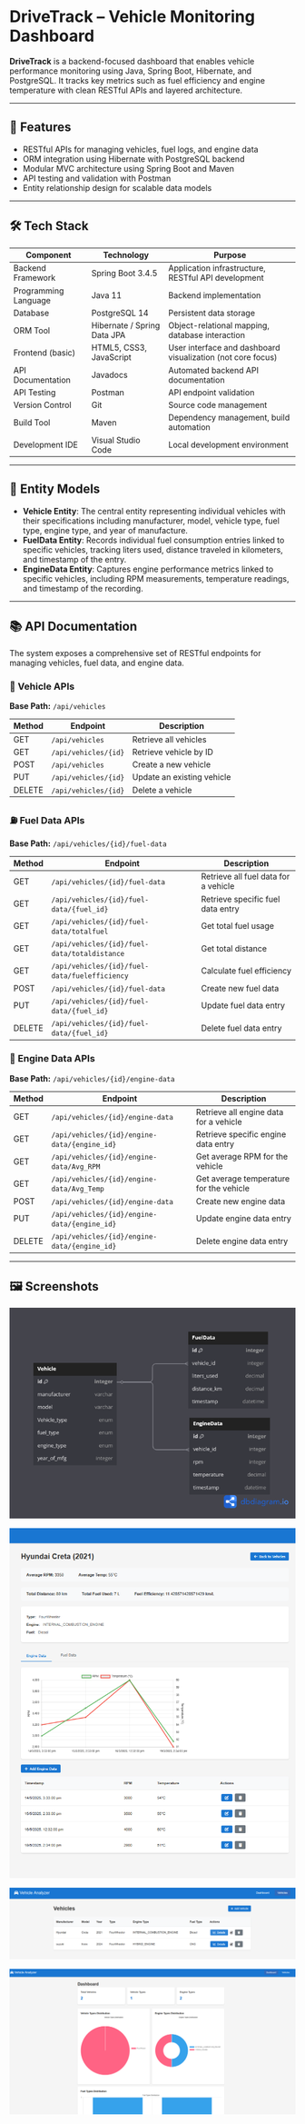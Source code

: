 # DriveTrack – Vehicle Monitoring Dashboard

**DriveTrack** is a backend-focused dashboard that enables vehicle performance monitoring using Java, Spring Boot, Hibernate, and PostgreSQL. It tracks key metrics such as fuel efficiency and engine temperature with clean RESTful APIs and layered architecture.

---

## 🚀 Features

- RESTful APIs for managing vehicles, fuel logs, and engine data
- ORM integration using Hibernate with PostgreSQL backend
- Modular MVC architecture using Spring Boot and Maven
- API testing and validation with Postman
- Entity relationship design for scalable data models

---

## 🛠️ Tech Stack

| **Component**  | **Technology**        | **Purpose**                                           |
| -------------------- | --------------------------- | ----------------------------------------------------------- |
| Backend Framework    | Spring Boot 3.4.5           | Application infrastructure, RESTful API development         |
| Programming Language | Java 11                     | Backend implementation                                      |
| Database             | PostgreSQL 14               | Persistent data storage                                     |
| ORM Tool             | Hibernate / Spring Data JPA | Object-relational mapping, database interaction             |
| Frontend (basic)     | HTML5, CSS3, JavaScript     | User interface and dashboard visualization (not core focus) |
| API Documentation    | Javadocs                    | Automated backend API documentation                         |
| API Testing          | Postman                     | API endpoint validation                                     |
| Version Control      | Git                         | Source code management                                      |
| Build Tool           | Maven                       | Dependency management, build automation                     |
| Development IDE      | Visual Studio Code          | Local development environment                               |

---

## 🧱 Entity Models

- **Vehicle Entity**: The central entity representing individual vehicles with their specifications including manufacturer, model, vehicle type, fuel type, engine type, and year of manufacture.
- **FuelData Entity**: Records individual fuel consumption entries linked to specific vehicles, tracking liters used, distance traveled in kilometers, and timestamp of the entry.
- **EngineData Entity**: Captures engine performance metrics linked to specific vehicles, including RPM measurements, temperature readings, and timestamp of the recording.

---

## 📚 API Documentation

The system exposes a comprehensive set of RESTful endpoints for managing vehicles, fuel data, and engine data.

### 🚗 Vehicle APIs

**Base Path:** `/api/vehicles`

| Method | Endpoint               | Description                |
| ------ | ---------------------- | -------------------------- |
| GET    | `/api/vehicles`      | Retrieve all vehicles      |
| GET    | `/api/vehicles/{id}` | Retrieve vehicle by ID     |
| POST   | `/api/vehicles`      | Create a new vehicle       |
| PUT    | `/api/vehicles/{id}` | Update an existing vehicle |
| DELETE | `/api/vehicles/{id}` | Delete a vehicle           |

### ⛽ Fuel Data APIs

**Base Path:** `/api/vehicles/{id}/fuel-data`

| Method | Endpoint                                        | Description                          |
| ------ | ----------------------------------------------- | ------------------------------------ |
| GET    | `/api/vehicles/{id}/fuel-data`                | Retrieve all fuel data for a vehicle |
| GET    | `/api/vehicles/{id}/fuel-data/{fuel_id}`      | Retrieve specific fuel data entry    |
| GET    | `/api/vehicles/{id}/fuel-data/totalfuel`      | Get total fuel usage                 |
| GET    | `/api/vehicles/{id}/fuel-data/totaldistance`  | Get total distance                   |
| GET    | `/api/vehicles/{id}/fuel-data/fuelefficiency` | Calculate fuel efficiency            |
| POST   | `/api/vehicles/{id}/fuel-data`                | Create new fuel data                 |
| PUT    | `/api/vehicles/{id}/fuel-data/{fuel_id}`      | Update fuel data entry               |
| DELETE | `/api/vehicles/{id}/fuel-data/{fuel_id}`      | Delete fuel data entry               |

### 🔧 Engine Data APIs

**Base Path:** `/api/vehicles/{id}/engine-data`

| Method | Endpoint                                       | Description                             |
| ------ | ---------------------------------------------- | --------------------------------------- |
| GET    | `/api/vehicles/{id}/engine-data`             | Retrieve all engine data for a vehicle  |
| GET    | `/api/vehicles/{id}/engine-data/{engine_id}` | Retrieve specific engine data entry     |
| GET    | `/api/vehicles/{id}/engine-data/Avg_RPM`     | Get average RPM for the vehicle         |
| GET    | `/api/vehicles/{id}/engine-data/Avg_Temp`    | Get average temperature for the vehicle |
| POST   | `/api/vehicles/{id}/engine-data`             | Create new engine data                  |
| PUT    | `/api/vehicles/{id}/engine-data/{engine_id}` | Update engine data entry                |
| DELETE | `/api/vehicles/{id}/engine-data/{engine_id}` | Delete engine data entry                |

---

## 🖼️ Screenshots

![DB Design](https://github.com/K09Gaurav/DriveTrack-Monitoring-Dashboard/blob/main/Screenshots/DBDesign.png)

![Front image](https://github.com/K09Gaurav/DriveTrack-Monitoring-Dashboard/blob/main/Screenshots/DetailsPage.png)

![Vehicle Page](https://github.com/K09Gaurav/DriveTrack-Monitoring-Dashboard/blob/main/Screenshots/VehiclePage.png)

![Details Page](https://github.com/K09Gaurav/DriveTrack-Monitoring-Dashboard/blob/main/Screenshots/dashboard.png)
